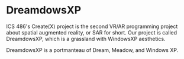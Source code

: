 # DreamdowsXP
ICS 486's Create(X) project is the second VR/AR programming project about spatial augmented reality, or SAR for short. Our project is called DreamdowsXP, which is a grassland with WindowsXP aesthetics.

DreamdowsXP is a portmanteau of Dream, Meadow, and Windows XP. 
